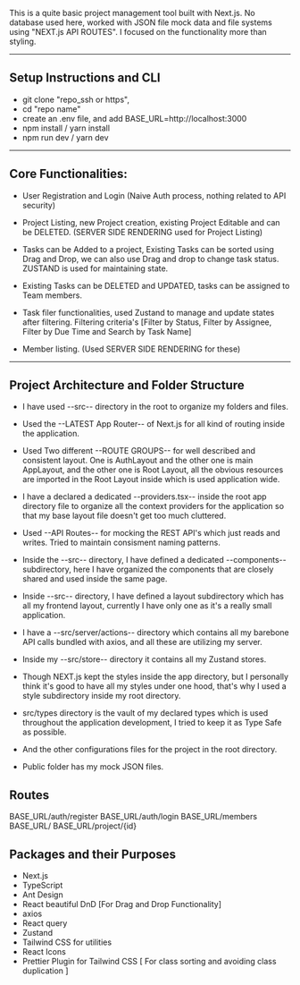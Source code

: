 This is a quite basic project management tool built with Next.js.
No database used here, worked with JSON file mock data and file systems using "NEXT.js API ROUTES".
I focused on the functionality more than styling.

---

## Setup Instructions and CLI

- git clone "repo_ssh or https",
- cd "repo name"
- create an .env file, and add BASE_URL=http://localhost:3000
- npm install / yarn install
- npm run dev / yarn dev

---

## Core Functionalities:

- User Registration and Login (Naive Auth process, nothing related to API security)

- Project Listing, new Project creation, existing Project Editable and can be DELETED. (SERVER SIDE RENDERING used for Project Listing)

- Tasks can be Added to a project, Existing Tasks can be sorted using Drag and Drop, we can also use Drag and drop to change task status. ZUSTAND is used for maintaining state.

- Existing Tasks can be DELETED and UPDATED, tasks can be assigned to Team members.

- Task filer functionalities, used Zustand to manage and update states after filtering. Filtering criteria's [Filter by Status, Filter by Assignee, Filter by Due Time and Search by Task Name]

- Member listing. (Used SERVER SIDE RENDERING for these)

---

## Project Architecture and Folder Structure

- I have used --src-- directory in the root to organize my folders and files.

- Used the --LATEST App Router-- of Next.js for all kind of routing inside the application.

- Used Two different --ROUTE GROUPS-- for well described and consistent layout. One is AuthLayout and the other one is main AppLayout, and the other one is Root Layout, all the obvious resources are imported in the Root Layout inside which is used application wide.

- I have a declared a dedicated --providers.tsx-- inside the root app directory file to organize all the context providers for the application so that my base layout file doesn't get too much cluttered.

- Used --API Routes-- for mocking the REST API's which just reads and writes. Tried to maintain consisment naming patterns.

- Inside the --src-- directory, I have defined a dedicated --components-- subdirectory, here I have organized the components that are closely shared and used inside the same page.

- Inside --src-- directory, I have defined a layout subdirectory which has all my frontend layout, currently I have only one as it's a really small application.

- I have a --src/server/actions-- directory which contains all my barebone API calls bundled with axios, and all these are utilizing my server.

- Inside my --src/store-- directory it contains all my Zustand stores.

- Though NEXT.js kept the styles inside the app directory, but I personally think it's good to have all my styles under one hood, that's why I used a style subdirectory inside my root directory.

- src/types directory is the vault of my declared types which is used throughout the application development, I tried to keep it as Type Safe as possible.

- And the other configurations files for the project in the root directory.

- Public folder has my mock JSON files.

## Routes

BASE_URL/auth/register
BASE_URL/auth/login
BASE_URL/members
BASE_URL/
BASE_URL/project/{id}

## Packages and their Purposes

- Next.js
- TypeScript
- Ant Design
- React beautiful DnD [For Drag and Drop Functionality]
- axios
- React query
- Zustand
- Tailwind CSS for utilities
- React Icons
- Prettier Plugin for Tailwind CSS [ For class sorting and avoiding class duplication ]
